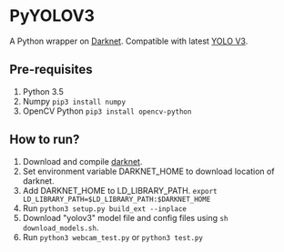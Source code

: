 # PyYOLOV3
A Python wrapper on [Darknet](https://github.com/pjreddie/darknet). Compatible with latest [YOLO V3](https://pjreddie.com/darknet/yolo).

## Pre-requisites
1) Python 3.5
2) Numpy `pip3 install numpy`
3) OpenCV Python `pip3 install opencv-python`

## How to run?
1) Download and compile [darknet](https://github.com/pjreddie/darknet).
2) Set environment variable DARKNET_HOME to download location of darknet.
3) Add DARKNET_HOME to LD_LIBRARY_PATH. `export LD_LIBRARY_PATH=$LD_LIBRARY_PATH:$DARKNET_HOME`
4) Run `python3 setup.py build_ext --inplace`
5) Download "yolov3" model file and config files using `sh download_models.sh`.
6) Run `python3 webcam_test.py` or `python3 test.py`